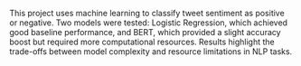 This project uses machine learning to classify tweet sentiment as positive or negative. 
Two models were tested: Logistic Regression, which achieved good baseline performance, 
and BERT, which provided a slight accuracy boost but required more computational resources. 
Results highlight the trade-offs between model complexity and resource limitations in NLP tasks.
